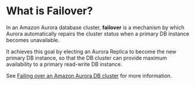 # What is Failover?
In an Amazon Aurora database cluster, **failover** is a mechanism by which Aurora automatically repairs the cluster status when a primary DB instance becomes unavailable.

It achieves this goal by electing an Aurora Replica to become the new primary DB instance, so that the DB cluster can provide maximum availability to a primary read-write DB instance.

See [Failing over an Amazon Aurora DB cluster](https://docs.aws.amazon.com/AmazonRDS/latest/AuroraUserGuide/aurora-failover.html) for more information.
